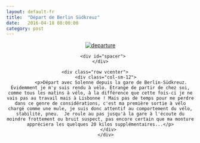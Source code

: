 ```yaml
---
layout: default-fr
title:  "Départ de Berlin Südkreuz"
date:   2016-04-18 08:00:00
category: post
---
```


<div class="container blog" align="center">
     <div class="row vcenter">
         <div class="col-sm-12">
          <a href="https://cloud.githubusercontent.com/assets/18250643/14654074/3acc72c6-067c-11e6-93f0-47da05d13b4b.jpg" target="_blank" id="home"><img src="https://cloud.githubusercontent.com/assets/18250643/14654074/3acc72c6-067c-11e6-93f0-47da05d13b4b.jpg" id="home" alt="departure"></a>
        </div>
      </div>

      <div id="spacer">
    </div>

      <div class="row vcenter">      
        <div class="col-sm-12">
            <p>Départ avec Solenne depuis la gare de Berlin-Südkreuz. Évidemment je m'y suis rendu à vélo. Étrange de partir de chez soi, comme tous les matins à vélo, à la différence que cette fois-ci je ne vais pas au travail mais à Lisbonne ! Mais pas de temps pour me perdre dans ce genre de considérations, c'est ma première sortie à vélo chargé comme une mule, je suis donc attentif au comportement du vélo, stabilité, pneu.  Je roule au pas jusqu'à la gare à l'écoute du moindre frottement ou bruit suspect, pas encore certain que ma monture appréciera les quelques 20 kilos supplémentaires...</p>
          </div>
        </div>
  </div>
  



